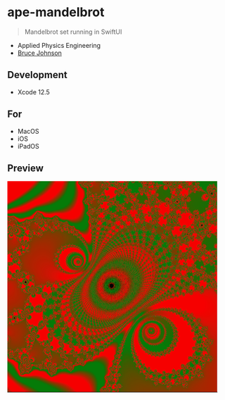 # ape-mandelbrot

> Mandelbrot set running in SwiftUI 

- Applied Physics Engineering
- [Bruce Johnson](https://github.com/bruceranger)

## Development

- Xcode 12.5

## For

- MacOS
- iOS
- iPadOS

## Preview

![N5Xmas](images/N5Xmas.PNG)

